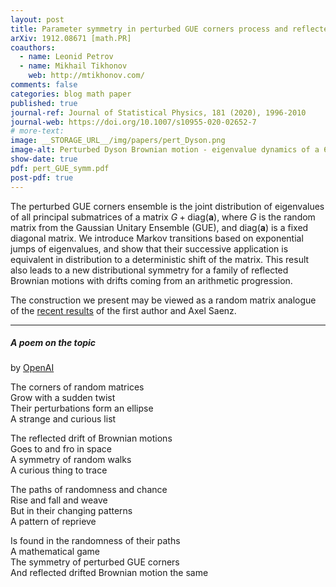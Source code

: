 ```yaml
---
layout: post
title: Parameter symmetry in perturbed GUE corners process and reflected drifted Brownian motions
arXiv: 1912.08671 [math.PR]
coauthors: 
  - name: Leonid Petrov
  - name: Mikhail Tikhonov
    web: http://mtikhonov.com/
comments: false
categories: blog math paper
published: true
journal-ref: Journal of Statistical Physics, 181 (2020), 1996-2010
journal-web: https://doi.org/10.1007/s10955-020-02652-7
# more-text:
image: __STORAGE_URL__/img/papers/pert_Dyson.png
image-alt: Perturbed Dyson Brownian motion - eigenvalue dynamics of a 6x6 matrix of Brownian motions, with no drift off the diagonal, and an arithmetic progression of drifts on the diagonal
show-date: true
pdf: pert_GUE_symm.pdf
post-pdf: true
---
```


The perturbed GUE corners ensemble is the joint distribution of eigenvalues of all principal submatrices of a matrix $G+\mathrm{diag}(\mathbf{a})$, where $G$ is the random matrix from the Gaussian Unitary Ensemble (GUE), and $\mathrm{diag}(\mathbf{a})$ is a fixed diagonal matrix. We introduce Markov transitions based on exponential jumps of eigenvalues, and show that their successive application is equivalent in distribution to a deterministic shift of the matrix. This result also leads to a new distributional symmetry for a family of reflected Brownian motions with drifts coming from an arithmetic progression.

The construction we present may be viewed as a random matrix analogue of the [recent results]({{site.url}}/2019/07/backwards_TASEP/) of the first author and Axel Saenz.


---

##### A poem on the topic 

by [OpenAI](https://beta.openai.com/playground)

<p class="mt-4">
The corners of random matrices<br>
Grow with a sudden twist<br>
Their perturbations form an ellipse<br>
A strange and curious list<br>
</p>
<p>
The reflected drift of Brownian motions<br>
Goes to and fro in space<br>
A symmetry of random walks<br>
A curious thing to trace<br>
</p><p>
The paths of randomness and chance<br>
Rise and fall and weave<br>
But in their changing patterns<br>
A pattern of reprieve<br>
</p><p class="mb-5">
Is found in the randomness of their paths<br>
A mathematical game<br>
The symmetry of perturbed GUE corners<br>
And reflected drifted Brownian motion the same<br>
</p>